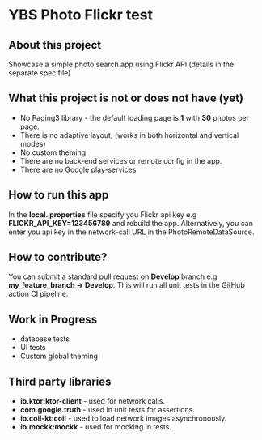 # YBS Photo Flickr test

## About this project
Showcase a simple photo search app using Flickr API (details in the separate spec file)

## What this project is not or does not have (yet)

- No Paging3 library - the default loading page is **1** with **30** photos per page.
- There is no adaptive layout, (works in both horizontal and vertical modes)
- No custom theming
- There are no back-end services or remote config in the app.
- There are no Google play-services

## How to run this app

In the **local. properties** file specify you Flickr api key e.g **FLICKR_API_KEY=123456789** and rebuild the app.
Alternatively, you can enter you api key in the network-call URL in the PhotoRemoteDataSource.

## How to contribute?

You can submit a standard pull request on **Develop** branch e.g **my_feature_branch -> Develop**. This will run all unit tests in the GitHub action CI pipeline.

## Work in Progress

- database tests
- UI tests
- Custom global theming

## Third party libraries

- **io.ktor:ktor-client** - used for network calls.
- **com.google.truth** - used in unit tests for assertions.
- **io.coil-kt:coil** - used to load network images asynchronously.
- **io.mockk:mockk** - used for mocking in tests.
 
